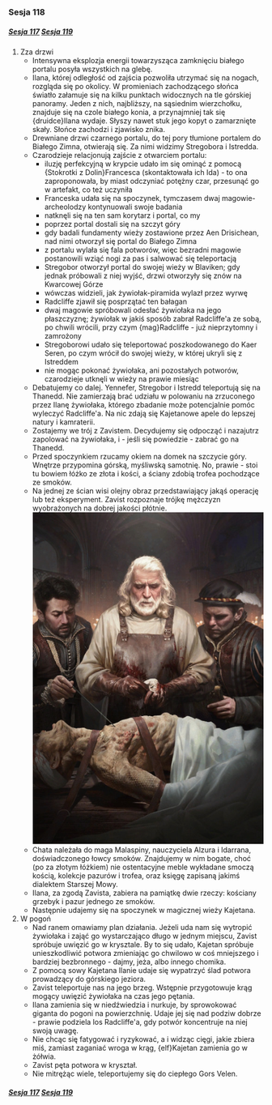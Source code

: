 ### Sesja 118
##### [Sesja 117](#sesja-117) [Sesja 119](#sesja-119)
1. Zza drzwi
    - Intensywna eksplozja energii towarzysząca zamknięciu białego portalu posyła wszystkich na glebę.
    - Ilana, której odległość od zajścia pozwoliła utrzymać się na nogach, rozgląda się po okolicy. W promieniach zachodzącego słońca światło załamuje się na kilku punktach widocznych na tle górskiej panoramy. Jeden z nich, najbliższy, na sąsiednim wierzchołku, znajduje się na czole białego konia, a przynajmniej tak się {druidce}Ilana wydaje. Słyszy nawet stuk jego kopyt o zamarznięte skały. Słońce zachodzi i zjawisko znika.
    - Drewniane drzwi czarnego portalu, do tej pory tłumione portalem do Białego Zimna, otwierają się. Za nimi widzimy Stregobora i Istredda.
    - Czarodzieje relacjonują zajście z otwarciem portalu:
        - iluzję perfekcyjną w krypcie udało im się ominąć z pomocą {Stokrotki z Dolin}Francesca (skontaktowała ich Ida) - to ona zaproponowała, by miast odczyniać potężny czar, przesunąć go w artefakt, co też uczyniła
        - Franceska udała się na spoczynek, tymczasem dwaj magowie-archeolodzy kontynuowali swoje badania
        - natknęli się na ten sam korytarz i portal, co my
        - poprzez portal dostali się na szczyt góry
        - gdy badali fundamenty wieży zostawione przez Aen Drisichean, nad nimi otworzył się portal do Białego Zimna
        - z portalu wylała się fala potworów, więc bezradni magowie postanowili wziąć nogi za pas i salwować się teleportacją
        - Stregobor otworzył portal do swojej wieży w Blaviken; gdy jednak próbowali z niej wyjść, drzwi otworzyły się znów na Kwarcowej Górze
        - wówczas widzieli, jak żywiołak-piramida wylazł przez wyrwę
        - Radcliffe zjawił się posprzątać ten bałagan
        - dwaj magowie spróbowali odesłać żywiołaka na jego płaszczyznę; żywiołak w jakiś sposób zabrał Radcliffe'a ze sobą, po chwili wrócili, przy czym {mag}Radcliffe - już nieprzytomny i zamrożony
        - Stregoborowi udało się teleportować poszkodowanego do Kaer Seren, po czym wrócił do swojej wieży, w której ukryli się z Istreddem
        - nie mogąc pokonać żywiołaka, ani pozostałych potworów, czarodzieje utknęli w wieży na prawie miesiąc
    - Debatujemy co dalej. Yennefer, Stregobor i Istredd teleportują się na Thanedd. Nie zamierzają brać udziału w polowaniu na zrzuconego przez Ilanę żywiołaka, którego zbadanie może potencjalnie pomóc wyleczyć Radcliffe'a. Na nic zdają się Kajetanowe apele do lepszej natury i kamraterii.
    - Zostajemy we trój z Zavistem. Decydujemy się odpocząć i nazajutrz zapolować na żywiołaka, i - jeśli się powiedzie - zabrać go na Thanedd.
    - Przed spoczynkiem rzucamy okiem na domek na szczycie góry. Wnętrze przypomina górską, myśliwską samotnię. No, prawie - stoi tu bowiem łóżko ze złota i kości, a ściany zdobią trofea pochodzące ze smoków.
    - Na jednej ze ścian wisi olejny obraz przedstawiający jakąś operację lub też eksperyment. Zavist rozpoznaje trójkę mężczyzn wyobrażonych na dobrej jakości płótnie.
      ![cosimo-malaspina](https://github.com/nipsufn/dnd-ki/raw/master/img/cosimo-malaspina.jpg?style=block-center "cosimo-malaspina")<a id="obraz"></a>
    - Chata należała do maga Malaspiny, nauczyciela Alzura i Idarrana, doświadczonego łowcy smoków. Znajdujemy w nim bogate, choć (po za złotym łóżkiem) nie ostentacyjne meble wykładane smoczą kością, kolekcje pazurów i trofea, oraz księgę zapisaną jakimś dialektem Starszej Mowy.
    - Ilana, za zgodą Zavista, zabiera na pamiątkę dwie rzeczy: kościany grzebyk i pazur jednego ze smoków.
    - Następnie udajemy się na spoczynek w magicznej wieży Kajetana.
2. W pogoń
    - Nad ranem omawiamy plan działania. Jeżeli uda nam się wytropić żywiołaka i zająć go wystarczająco długo w jednym miejscu, Zavist spróbuje uwięzić go w krysztale. By to się udało, Kajetan spróbuje unieszkodliwić potwora zmieniając go chwilowo w coś mniejszego i bardziej bezbronnego - dajmy, jeża, albo innego chomika.
    - Z pomocą sowy Kajetana Ilanie udaje się wypatrzyć ślad potwora prowadzący do górskiego jeziora.
    - Zavist teleportuje nas na jego brzeg. Wstępnie przygotowuje krąg mogący uwięzić żywiołaka na czas jego pętania.
    - Ilana zamienia się w niedźwiedzia i nurkuje, by sprowokować giganta do pogoni na powierzchnię. Udaje jej się nad podziw dobrze - prawie podziela los Radcliffe'a, gdy potwór koncentruje na niej swoją uwagę.
    - Nie chcąc się fatygować i ryzykować, a i widząc cięgi, jakie zbiera miś, zamiast zaganiać wroga w krąg, {elf}Kajetan zamienia go w żółwia.
    - Zavist pęta potwora w kryształ.
    - Nie mitrężąc wiele, teleportujemy się do ciepłego Gors Velen.

##### [Sesja 117](#sesja-117) [Sesja 119](#sesja-119)